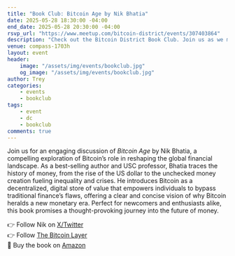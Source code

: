 ```yaml
---
title: "Book Club: Bitcoin Age by Nik Bhatia"
date: 2025-05-28 18:30:00 -04:00
end_date: 2025-05-28 20:30:00 -04:00
rsvp_url: "https://www.meetup.com/bitcoin-district/events/307403864"
description: "Check out the Bitcoin District Book Club. Join us as we meet every month to dive into new and exciting rabbit holes through reading Bitcoin related books!"
venue: compass-1703h
layout: event
header:
    image: "/assets/img/events/bookclub.jpg"
    og_image: "/assets/img/events/bookclub.jpg"
author: Trey
categories:
    - events
    - bookclub
tags:
    - event
    - dc
    - bookclub
comments: true
---
```

Join us for an engaging discussion of *Bitcoin Age* by Nik Bhatia, a compelling exploration of Bitcoin’s role in reshaping the global financial landscape. As a best-selling author and USC professor, Bhatia traces the history of money, from the rise of the US dollar to the unchecked money creation fueling inequality and crises. He introduces Bitcoin as a decentralized, digital store of value that empowers individuals to bypass traditional finance’s flaws, offering a clear and concise vision of why Bitcoin heralds a new monetary era. Perfect for newcomers and enthusiasts alike, this book promises a thought-provoking journey into the future of money.  
 
👉 Follow Nik on [X/Twitter](https://x.com/timevalueofbtc)  
👉 Follow [The Bitcoin Layer](https://x.com/TheBitcoinLayer)  
📙 Buy the book on [Amazon](https://a.co/d/7yEpsIW)  